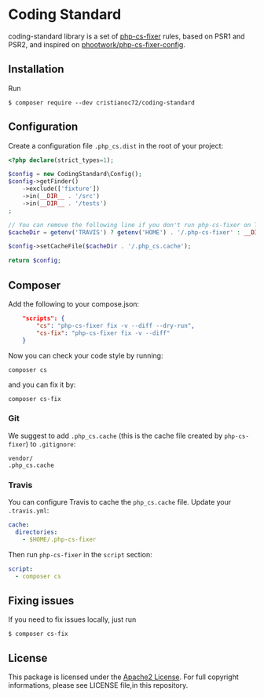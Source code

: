 # Coding Standard

coding-standard library is a set of [php-cs-fixer](https://cs.sensiolabs.com) rules, based on PSR1 and PSR2, and inspired
on [phootwork/php-cs-fixer-config](https://github.com/phootwork/php-cs-fixer-config).

## Installation

Run

```
$ composer require --dev cristianoc72/coding-standard
```

## Configuration

Create a configuration file `.php_cs.dist` in the root of your project:

```php
<?php declare(strict_types=1);

$config = new CodingStandard\Config();
$config->getFinder()
    ->exclude(['fixture'])
    ->in(__DIR__ . '/src')
    ->in(__DIR__ . '/tests')
;

// You can remove the following line if you don't run php-cs-fixer on Travis-ci
$cacheDir = getenv('TRAVIS') ? getenv('HOME') . '/.php-cs-fixer' : __DIR__;

$config->setCacheFile($cacheDir . '/.php_cs.cache');

return $config;
```

## Composer

Add the following to your compose.json:

```json
	"scripts": {
		"cs": "php-cs-fixer fix -v --diff --dry-run",
		"cs-fix": "php-cs-fixer fix -v --diff"
	}
```

Now you can check your code style by running:

```
composer cs
```
and you can fix it by:

```
composer cs-fix
```

### Git

We suggest to add `.php_cs.cache` (this is the cache file created by `php-cs-fixer`) to `.gitignore`:

```
vendor/
.php_cs.cache
```

### Travis

You can configure Travis to cache the `php_cs.cache` file. Update your `.travis.yml`:

```yml
cache:
  directories:
    - $HOME/.php-cs-fixer
```

Then run `php-cs-fixer` in the `script` section:

```yml
script:
  - composer cs
```

## Fixing issues

If you need to fix issues locally, just run

```
$ composer cs-fix
```
 
## License

This package is licensed under the [Apache2 License](http://www.apache.org/licenses/LICENSE-2.0).
For full copyright informations, please see LICENSE file,in this repository.